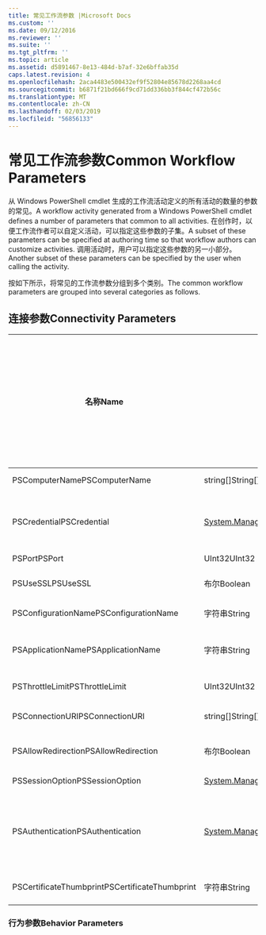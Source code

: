 ```yaml
---
title: 常见工作流参数 |Microsoft Docs
ms.custom: ''
ms.date: 09/12/2016
ms.reviewer: ''
ms.suite: ''
ms.tgt_pltfrm: ''
ms.topic: article
ms.assetid: d5891467-8e13-484d-b7af-32e6bffab35d
caps.latest.revision: 4
ms.openlocfilehash: 2aca4483e500432ef9f52804e85678d2268aa4cd
ms.sourcegitcommit: b6871f21bd666f9cd71dd336bb3f844cf472b56c
ms.translationtype: MT
ms.contentlocale: zh-CN
ms.lasthandoff: 02/03/2019
ms.locfileid: "56856133"
---
```

# <a name="common-workflow-parameters"></a><span data-ttu-id="65b7f-102">常见工作流参数</span><span class="sxs-lookup"><span data-stu-id="65b7f-102">Common Workflow Parameters</span></span>

<span data-ttu-id="65b7f-103">从 Windows PowerShell cmdlet 生成的工作流活动定义的所有活动的数量的参数的常见。</span><span class="sxs-lookup"><span data-stu-id="65b7f-103">A workflow activity generated from a Windows PowerShell cmdlet  defines a number of parameters that common to all activities.</span></span> <span data-ttu-id="65b7f-104">在创作时，以便工作流作者可以自定义活动，可以指定这些参数的子集。</span><span class="sxs-lookup"><span data-stu-id="65b7f-104">A subset of these parameters can be specified at authoring time so that workflow authors can customize activities.</span></span> <span data-ttu-id="65b7f-105">调用活动时，用户可以指定这些参数的另一小部分。</span><span class="sxs-lookup"><span data-stu-id="65b7f-105">Another subset of these parameters can be specified by the user when calling the activity.</span></span>

<span data-ttu-id="65b7f-106">按如下所示，将常见的工作流参数分组到多个类别。</span><span class="sxs-lookup"><span data-stu-id="65b7f-106">The common workflow parameters are grouped into several categories as follows.</span></span>

## <a name="connectivity-parameters"></a><span data-ttu-id="65b7f-107">连接参数</span><span class="sxs-lookup"><span data-stu-id="65b7f-107">Connectivity Parameters</span></span>

|<span data-ttu-id="65b7f-108">名称</span><span class="sxs-lookup"><span data-stu-id="65b7f-108">Name</span></span>|<span data-ttu-id="65b7f-109">类型</span><span class="sxs-lookup"><span data-stu-id="65b7f-109">Type</span></span>|<span data-ttu-id="65b7f-110">描述</span><span class="sxs-lookup"><span data-stu-id="65b7f-110">Description</span></span>|<span data-ttu-id="65b7f-111">可以指定在执行时的最终用户？</span><span class="sxs-lookup"><span data-stu-id="65b7f-111">Can be specified by end user at execution time?</span></span>|<span data-ttu-id="65b7f-112">可以通过工作流编写者在创作时指定？</span><span class="sxs-lookup"><span data-stu-id="65b7f-112">Can be specified by workflow author at authoring time?</span></span>|<span data-ttu-id="65b7f-113">可以指定在实例化的工作流编写者？</span><span class="sxs-lookup"><span data-stu-id="65b7f-113">Can be specified by workflow author at instantiation?</span></span>|
|----------|----------|-----------------|-----------------------------------------------------|------------------------------------------------------------|-----------------------------------------------------------|
|<span data-ttu-id="65b7f-114">PSComputerName</span><span class="sxs-lookup"><span data-stu-id="65b7f-114">PSComputerName</span></span>|<span data-ttu-id="65b7f-115">string[]</span><span class="sxs-lookup"><span data-stu-id="65b7f-115">String[]</span></span>|<span data-ttu-id="65b7f-116">要为其启动作业的计算机名称的列表。</span><span class="sxs-lookup"><span data-stu-id="65b7f-116">A list of computer names for which to launch jobs.</span></span>|<span data-ttu-id="65b7f-117">是</span><span class="sxs-lookup"><span data-stu-id="65b7f-117">Yes</span></span>|<span data-ttu-id="65b7f-118">是</span><span class="sxs-lookup"><span data-stu-id="65b7f-118">Yes</span></span>|<span data-ttu-id="65b7f-119">是</span><span class="sxs-lookup"><span data-stu-id="65b7f-119">Yes</span></span>|
|<span data-ttu-id="65b7f-120">PSCredential</span><span class="sxs-lookup"><span data-stu-id="65b7f-120">PSCredential</span></span>|[<span data-ttu-id="65b7f-121">System.Management.Automation.Pscredential</span><span class="sxs-lookup"><span data-stu-id="65b7f-121">System.Management.Automation.Pscredential</span></span>](/dotnet/api/System.Management.Automation.PSCredential)|<span data-ttu-id="65b7f-122">要使用的身份验证凭据以登录到由 PSComputerName 参数指定的计算机。</span><span class="sxs-lookup"><span data-stu-id="65b7f-122">The authentication credential to use to login to the computers specified by the PSComputerName parameter.</span></span> <span data-ttu-id="65b7f-123">此参数是指定 PSComputerName 时才有效。</span><span class="sxs-lookup"><span data-stu-id="65b7f-123">This parameter is valid only if PSComputerName is specified.</span></span>|<span data-ttu-id="65b7f-124">是</span><span class="sxs-lookup"><span data-stu-id="65b7f-124">Yes</span></span>|<span data-ttu-id="65b7f-125">是</span><span class="sxs-lookup"><span data-stu-id="65b7f-125">Yes</span></span>|<span data-ttu-id="65b7f-126">是</span><span class="sxs-lookup"><span data-stu-id="65b7f-126">Yes</span></span>|
|<span data-ttu-id="65b7f-127">PSPort</span><span class="sxs-lookup"><span data-stu-id="65b7f-127">PSPort</span></span>|<span data-ttu-id="65b7f-128">UInt32</span><span class="sxs-lookup"><span data-stu-id="65b7f-128">UInt32</span></span>|<span data-ttu-id="65b7f-129">要用于运行工作流的端口。</span><span class="sxs-lookup"><span data-stu-id="65b7f-129">The port to be used to run the workflow.</span></span>|<span data-ttu-id="65b7f-130">是</span><span class="sxs-lookup"><span data-stu-id="65b7f-130">Yes</span></span>|<span data-ttu-id="65b7f-131">是</span><span class="sxs-lookup"><span data-stu-id="65b7f-131">Yes</span></span>|<span data-ttu-id="65b7f-132">是</span><span class="sxs-lookup"><span data-stu-id="65b7f-132">Yes</span></span>|
|<span data-ttu-id="65b7f-133">PSUseSSL</span><span class="sxs-lookup"><span data-stu-id="65b7f-133">PSUseSSL</span></span>|<span data-ttu-id="65b7f-134">布尔</span><span class="sxs-lookup"><span data-stu-id="65b7f-134">Boolean</span></span>|<span data-ttu-id="65b7f-135">使用安全套接字层 (SSL) 协议来建立安全连接到远程计算机以运行工作流。</span><span class="sxs-lookup"><span data-stu-id="65b7f-135">Use Secure Sockets Layer (SSL) protocol to establish a secure connection to the remote computer to run the workflow.</span></span>|<span data-ttu-id="65b7f-136">是</span><span class="sxs-lookup"><span data-stu-id="65b7f-136">Yes</span></span>|<span data-ttu-id="65b7f-137">是</span><span class="sxs-lookup"><span data-stu-id="65b7f-137">Yes</span></span>|<span data-ttu-id="65b7f-138">是</span><span class="sxs-lookup"><span data-stu-id="65b7f-138">Yes</span></span>|
|<span data-ttu-id="65b7f-139">PSConfigurationName</span><span class="sxs-lookup"><span data-stu-id="65b7f-139">PSConfigurationName</span></span>|<span data-ttu-id="65b7f-140">字符串</span><span class="sxs-lookup"><span data-stu-id="65b7f-140">String</span></span>|<span data-ttu-id="65b7f-141">用于运行工作流的会话配置。</span><span class="sxs-lookup"><span data-stu-id="65b7f-141">The session configuration used to run the workflow.</span></span>|<span data-ttu-id="65b7f-142">是</span><span class="sxs-lookup"><span data-stu-id="65b7f-142">Yes</span></span>|<span data-ttu-id="65b7f-143">是</span><span class="sxs-lookup"><span data-stu-id="65b7f-143">Yes</span></span>|<span data-ttu-id="65b7f-144">是</span><span class="sxs-lookup"><span data-stu-id="65b7f-144">Yes</span></span>|
|<span data-ttu-id="65b7f-145">PSApplicationName</span><span class="sxs-lookup"><span data-stu-id="65b7f-145">PSApplicationName</span></span>|<span data-ttu-id="65b7f-146">字符串</span><span class="sxs-lookup"><span data-stu-id="65b7f-146">String</span></span>|<span data-ttu-id="65b7f-147">工作流执行的连接 URI 的应用程序名称部分。</span><span class="sxs-lookup"><span data-stu-id="65b7f-147">The application name portion of the connection URI for the workflow execution.</span></span> <span data-ttu-id="65b7f-148">仅当未使用 ConnectionURI 参数时，请使用此参数。</span><span class="sxs-lookup"><span data-stu-id="65b7f-148">Use this parameter only when you are not using the ConnectionURI parameter.</span></span>|<span data-ttu-id="65b7f-149">是</span><span class="sxs-lookup"><span data-stu-id="65b7f-149">Yes</span></span>|<span data-ttu-id="65b7f-150">是</span><span class="sxs-lookup"><span data-stu-id="65b7f-150">Yes</span></span>|<span data-ttu-id="65b7f-151">是</span><span class="sxs-lookup"><span data-stu-id="65b7f-151">Yes</span></span>|
|<span data-ttu-id="65b7f-152">PSThrottleLimit</span><span class="sxs-lookup"><span data-stu-id="65b7f-152">PSThrottleLimit</span></span>|<span data-ttu-id="65b7f-153">UInt32</span><span class="sxs-lookup"><span data-stu-id="65b7f-153">UInt32</span></span>|<span data-ttu-id="65b7f-154">最大并发连接可以建立运行工作流数。</span><span class="sxs-lookup"><span data-stu-id="65b7f-154">The maximum number of concurrent connections that can be established to run the workflow.</span></span>|<span data-ttu-id="65b7f-155">是</span><span class="sxs-lookup"><span data-stu-id="65b7f-155">Yes</span></span>|<span data-ttu-id="65b7f-156">TBD</span><span class="sxs-lookup"><span data-stu-id="65b7f-156">TBD</span></span>|<span data-ttu-id="65b7f-157">是</span><span class="sxs-lookup"><span data-stu-id="65b7f-157">Yes</span></span>|
|<span data-ttu-id="65b7f-158">PSConnectionURI</span><span class="sxs-lookup"><span data-stu-id="65b7f-158">PSConnectionURI</span></span>|<span data-ttu-id="65b7f-159">string[]</span><span class="sxs-lookup"><span data-stu-id="65b7f-159">String[]</span></span>|<span data-ttu-id="65b7f-160">为交互式会话用于运行工作流中指定的终结点的完全限定 Uri 的数组。</span><span class="sxs-lookup"><span data-stu-id="65b7f-160">An array of fully-qualified URIs that specify the endpoints for the interactive sessions used to run the workflow.</span></span>|<span data-ttu-id="65b7f-161">是</span><span class="sxs-lookup"><span data-stu-id="65b7f-161">Yes</span></span>|<span data-ttu-id="65b7f-162">是</span><span class="sxs-lookup"><span data-stu-id="65b7f-162">Yes</span></span>|<span data-ttu-id="65b7f-163">是</span><span class="sxs-lookup"><span data-stu-id="65b7f-163">Yes</span></span>|
|<span data-ttu-id="65b7f-164">PSAllowRedirection</span><span class="sxs-lookup"><span data-stu-id="65b7f-164">PSAllowRedirection</span></span>|<span data-ttu-id="65b7f-165">布尔</span><span class="sxs-lookup"><span data-stu-id="65b7f-165">Boolean</span></span>|<span data-ttu-id="65b7f-166">指定是否允许此连接到备用 URI 以运行工作流重定向。</span><span class="sxs-lookup"><span data-stu-id="65b7f-166">Specifies whether to allow redirection of this connection to an alternate URI to run the workflow.</span></span>|<span data-ttu-id="65b7f-167">是</span><span class="sxs-lookup"><span data-stu-id="65b7f-167">Yes</span></span>|<span data-ttu-id="65b7f-168">是</span><span class="sxs-lookup"><span data-stu-id="65b7f-168">Yes</span></span>|<span data-ttu-id="65b7f-169">是</span><span class="sxs-lookup"><span data-stu-id="65b7f-169">Yes</span></span>|
|<span data-ttu-id="65b7f-170">PSSessionOption</span><span class="sxs-lookup"><span data-stu-id="65b7f-170">PSSessionOption</span></span>|[<span data-ttu-id="65b7f-171">System.Management.Automation.Remoting.Pssessionoption</span><span class="sxs-lookup"><span data-stu-id="65b7f-171">System.Management.Automation.Remoting.Pssessionoption</span></span>](/dotnet/api/System.Management.Automation.Remoting.PSSessionOption)|<span data-ttu-id="65b7f-172">用于运行工作流会话的高级的选项。</span><span class="sxs-lookup"><span data-stu-id="65b7f-172">Advanced options for the session used to run the workflow.</span></span>|<span data-ttu-id="65b7f-173">是</span><span class="sxs-lookup"><span data-stu-id="65b7f-173">Yes</span></span>|<span data-ttu-id="65b7f-174">是</span><span class="sxs-lookup"><span data-stu-id="65b7f-174">Yes</span></span>|<span data-ttu-id="65b7f-175">是</span><span class="sxs-lookup"><span data-stu-id="65b7f-175">Yes</span></span>|
|<span data-ttu-id="65b7f-176">PSAuthentication</span><span class="sxs-lookup"><span data-stu-id="65b7f-176">PSAuthentication</span></span>|[<span data-ttu-id="65b7f-177">System.Management.Automation.Runspaces.Authenticationmechanism</span><span class="sxs-lookup"><span data-stu-id="65b7f-177">System.Management.Automation.Runspaces.Authenticationmechanism</span></span>](/dotnet/api/System.Management.Automation.Runspaces.AuthenticationMechanism)|<span data-ttu-id="65b7f-178">值为[System.Management.Automation.Runspaces.Authenticationmechanism](/dotnet/api/System.Management.Automation.Runspaces.AuthenticationMechanism)枚举，用于指定用来对用户的凭据进行身份验证的身份验证机制。</span><span class="sxs-lookup"><span data-stu-id="65b7f-178">A value of the [System.Management.Automation.Runspaces.Authenticationmechanism](/dotnet/api/System.Management.Automation.Runspaces.AuthenticationMechanism) enumeration that specifies the authentication mechanism used to authenticate the user's credentials.</span></span>|<span data-ttu-id="65b7f-179">是</span><span class="sxs-lookup"><span data-stu-id="65b7f-179">Yes</span></span>|<span data-ttu-id="65b7f-180">是</span><span class="sxs-lookup"><span data-stu-id="65b7f-180">Yes</span></span>|<span data-ttu-id="65b7f-181">是</span><span class="sxs-lookup"><span data-stu-id="65b7f-181">Yes</span></span>|
|<span data-ttu-id="65b7f-182">PSCertificateThumbprint</span><span class="sxs-lookup"><span data-stu-id="65b7f-182">PSCertificateThumbprint</span></span>|<span data-ttu-id="65b7f-183">字符串</span><span class="sxs-lookup"><span data-stu-id="65b7f-183">String</span></span>|<span data-ttu-id="65b7f-184">数字公钥证书 (X509) 有权运行工作流的用户帐户。</span><span class="sxs-lookup"><span data-stu-id="65b7f-184">The digital public key certificate (X509) of a user account that has permission to run the workflow.</span></span>|<span data-ttu-id="65b7f-185">是</span><span class="sxs-lookup"><span data-stu-id="65b7f-185">Yes</span></span>|<span data-ttu-id="65b7f-186">是</span><span class="sxs-lookup"><span data-stu-id="65b7f-186">Yes</span></span>|<span data-ttu-id="65b7f-187">是</span><span class="sxs-lookup"><span data-stu-id="65b7f-187">Yes</span></span>|

### <a name="behavior-parameters"></a><span data-ttu-id="65b7f-188">行为参数</span><span class="sxs-lookup"><span data-stu-id="65b7f-188">Behavior Parameters</span></span>